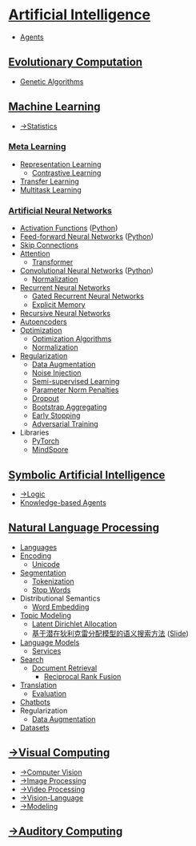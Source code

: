 # [Artificial Intelligence](Artificial%20Intelligence.md)
- [Agents](Agents.md)

## [Evolutionary Computation](Evolutionary/README.md)
- [Genetic Algorithms](Evolutionary/Genetic/README.md)

## [Machine Learning](Learning/README.md)
- [→Statistics](https://github.com/Chaoses-Ib/Statistics)

### [Meta Learning](Learning/Meta/README.md)
- [Representation Learning](Learning/Meta/Representation/README.md)
  - [Contrastive Learning](Learning/Meta/Representation/Contrastive/README.md)
- [Transfer Learning](Learning/Meta/Transfer/README.md)
- [Multitask Learning](Learning/Meta/Multitask/README.md)

### [Artificial Neural Networks](Learning/Neural/README.md)
- [Activation Functions](Learning/Neural/Activation%20Functions.md) ([Python](Learning/Neural/Activation%20Functions.ipynb))
- [Feed-forward Neural Networks](Learning/Neural/Feed-forward.md) ([Python](Learning/Neural/Feed-forward.ipynb))
- [Skip Connections](Learning/Neural/Skip%20Connections/README.md)
- [Attention](Learning/Neural/Attention/README.md)
  - [Transformer](Learning/Neural/Attention/Transformer/README.md)
- [Convolutional Neural Networks](Learning/Neural/Convolutional/README.md) ([Python](Learning/Neural/Convolutional/README.ipynb))
  - [Normalization](Learning/Neural/Convolutional/Normalization.md)
- [Recurrent Neural Networks](Learning/Neural/Recurrent/README.md)
  - [Gated Recurrent Neural Networks](Learning/Neural/Recurrent/Gated/README.md)
  - [Explicit Memory](Learning/Neural/Recurrent/Explicit%20Memory.md)
- [Recursive Neural Networks](Learning/Neural/Recursive/README.md)
- [Autoencoders](Learning/Neural/Autoencoders/README.md)
- [Optimization](Learning/Neural/Optimization/README.md)
  - [Optimization Algorithms](Learning/Neural/Optimization/Algorithms.md)
  - [Normalization](Learning/Neural/Optimization/Normalization.md)
- [Regularization](Learning/Neural/Regularization/README.md)
  - [Data Augmentation](Learning/Neural/Regularization/Data%20Augmentation.md)
  - [Noise Injection](Learning/Neural/Regularization/Noise%20Injection.md)
  - [Semi-supervised Learning](Learning/Neural/Regularization/Semi-supervised%20Learning.md)
  - [Parameter Norm Penalties](Learning/Neural/Regularization/Parameter%20Norm%20Penalties.md)
  - [Dropout](Learning/Neural/Regularization/Dropout.md)
  - [Bootstrap Aggregating](Learning/Neural/Regularization/Bootstrap%20Aggregating.md)
  - [Early Stopping](Learning/Neural/Regularization/Early%20Stopping.md)
  - [Adversarial Training](Learning/Neural/Regularization/Adversarial%20Training.md)
- Libraries
  - [PyTorch](Learning/Neural/PyTorch/README.md)
  - [MindSpore](Learning/Neural/MindSpore/README.md)

## [Symbolic Artificial Intelligence](Symbolic/README.md)
- [→Logic](https://github.com/Chaoses-Ib/Mathematics#logic)
- [Knowledge-based Agents](Symbolic/Knowledge-based%20Agents.md)

## [Natural Language Processing](Language/README.md)
- [Languages](Language/Languages/README.md)
- [Encoding](Language/Encoding/README.md)
  - [Unicode](Language/Encoding/Unicode/README.md)
- [Segmentation](Language/Segmentation/README.md)
  - [Tokenization](Language/Segmentation/Tokenization.md)
  - [Stop Words](Language/Segmentation/Stop%20Words.md)
- Distributional Semantics
  - [Word Embedding](Language/Semantics/Embedding/README.md)
- [Topic Modeling](Language/Topic/README.md)
  - [Latent Dirichlet Allocation](Language/Topic/LDA.md)
  - [基于潜在狄利克雷分配模型的语义搜索方法](Language/Topic/基于潜在狄利克雷分配模型的语义搜索方法/Paper.pdf) ([Slide](Language/Topic/基于潜在狄利克雷分配模型的语义搜索方法/Slide.pdf))
- [Language Models](Language/Models/README.md)
  - [Services](Language/Models/Services.md)
- [Search](Language/Search/README.md)
  - [Document Retrieval](Language/Search/Document/README.md)
    - [Reciprocal Rank Fusion](Language/Search/Document/Reciprocal.md)
- [Translation](Language/Translation/README.md)
  - [Evaluation](Language/Translation/Evaluation.md)
- [Chatbots](Language/Chatbots.md)
- Regularization
  - [Data Augmentation](Language/Regularization/Data%20Augmentation.md)
- [Datasets](Language/Datasets.md)

## [→Visual Computing](https://github.com/Chaoses-Ib/VisualComputing)
- [→Computer Vision](https://github.com/Chaoses-Ib/VisualComputing#computer-vision)
- [→Image Processing](https://github.com/Chaoses-Ib/VisualComputing#image-processing)
- [→Video Processing](https://github.com/Chaoses-Ib/VisualComputing#video-processing)
- [→Vision-Language](https://github.com/Chaoses-Ib/VisualComputing#vision-language)
- [→Modeling](https://github.com/Chaoses-Ib/VisualComputing#modeling)

## [→Auditory Computing](https://github.com/Chaoses-Ib/AuditoryComputing)